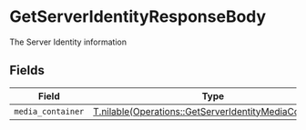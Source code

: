 # GetServerIdentityResponseBody

The Server Identity information


## Fields

| Field                                                                                                                | Type                                                                                                                 | Required                                                                                                             | Description                                                                                                          |
| -------------------------------------------------------------------------------------------------------------------- | -------------------------------------------------------------------------------------------------------------------- | -------------------------------------------------------------------------------------------------------------------- | -------------------------------------------------------------------------------------------------------------------- |
| `media_container`                                                                                                    | [T.nilable(Operations::GetServerIdentityMediaContainer)](../../models/operations/getserveridentitymediacontainer.md) | :heavy_minus_sign:                                                                                                   | N/A                                                                                                                  |